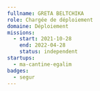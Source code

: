 ```yaml
---
fullname: GRETA BELTCHIKA
role: Chargée de déploiement
domaine: Déploiement
missions:
  - start: 2021-10-28
    end: 2022-04-28
    status: independent
startups:
  - ma-cantine-egalim
badges:
  - segur
---
```


